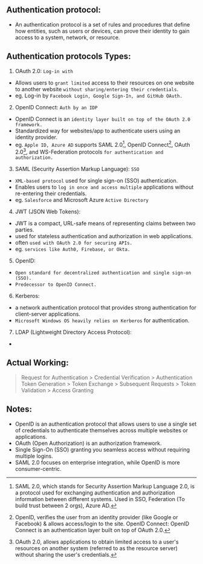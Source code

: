 ## Authentication protocol:
- An authentication protocol is a set of rules and procedures that define how entities, such as users or devices, can prove their identity to gain access to a system, network, or resource.

## Authentication protocols Types:
1. OAuth 2.0: `Log-in with`
- Allows users to `grant limited` access to their resources on one website to another website `without sharing/entering their credentials`.
- eg. Log-in by `Facebook Login, Google Sign-In, and GitHub OAuth.`

2. OpenID Connect: `Auth by an IDP`
- OpenID Connect is an `identity layer built on top of the OAuth 2.0 framework.`
- Standardized way for websites/app to authenticate users using an identity provider.
- eg. `Apple ID, Azure AD` supports SAML 2.0[^1], OpenID Connect[^2], OAuth 2.0[^3], and WS-Federation protocols `for authentication and authorization.`


3. SAML (Security Assertion Markup Language): `SSO`
- `XML-based protocol` used for single sign-on (SSO) authentication.
- Enables users to `log in once and access multiple` applications without re-entering their credentials. 
- eg. `Salesforce` and Microsoft Azure `Active Directory`

4. JWT (JSON Web Tokens):
- JWT is a compact, URL-safe means of representing claims between two parties.
- used for stateless authentication and authorization in web applications.
- often `used with OAuth 2.0 for securing APIs.`
- eg. `services like Auth0, Firebase, or Okta.`

5. OpenID:
- `Open standard for decentralized authentication and single sign-on (SSO).`
- `Predecessor to OpenID Connect.`

6. Kerberos:
- a network authentication protocol that provides strong authentication for client-server applications.
- `Microsoft Windows OS heavily relies on Kerberos` for authentication.

7. LDAP (Lightweight Directory Access Protocol):
- 


## Actual Working:
> Request for Authentication > Credential Verification > Authentication Token Generation > Token Exchange > Subsequent Requests > Token Validation > Access Granting



## Notes: 
- OpenID is an authentication protocol that allows users to use a single set of credentials to authenticate themselves across multiple websites or applications.
- OAuth (Open Authorization) is an authorization framework.
- Single Sign-On (SSO) granting you seamless access without requiring multiple logins.
- SAML 2.0 focuses on enterprise integration, while OpenID is more consumer-centric.

[^1]: SAML 2.0, which stands for Security Assertion Markup Language 2.0, is a protocol used for exchanging authentication and authorization information between different systems. Used in SSO, Federation (To build trust between 2 orgs), Azure AD.
[^2]: OpenID, verifies the user from an identity provider (like Google or Facebook) & allows access/login to the site. OpenID Connect: OpenID Connect is an authentication layer built on top of OAuth 2.0.
[^3]: OAuth 2.0, allows applications to obtain limited access to a user's resources on another system (referred to as the resource server) without sharing the user's credentials.
